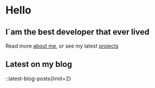 # Hello

## I´am the best developer that ever lived

Read more [about me](/about), or see my latest [projects](/projects)

## Latest on my blog

::latest-blog-posts{limit=2}